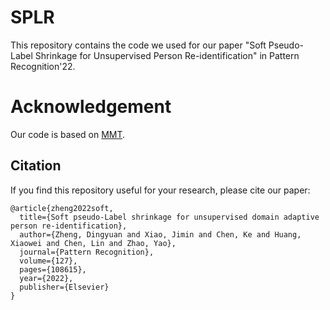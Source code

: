 # SPLR
This repository contains the code we used for our paper "Soft Pseudo-Label Shrinkage for Unsupervised Person Re-identification" in Pattern Recognition'22. 

# Acknowledgement 
Our code is based on [MMT](https://github.com/yxgeee/MMT).


## Citation
If you find this repository useful for your research, please cite our paper:

```
@article{zheng2022soft,
  title={Soft pseudo-Label shrinkage for unsupervised domain adaptive person re-identification},
  author={Zheng, Dingyuan and Xiao, Jimin and Chen, Ke and Huang, Xiaowei and Chen, Lin and Zhao, Yao},
  journal={Pattern Recognition},
  volume={127},
  pages={108615},
  year={2022},
  publisher={Elsevier}
}

```
